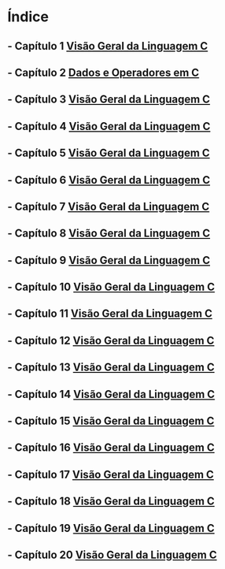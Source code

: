 # Índice

## - Capítulo 1  [Visão Geral da Linguagem C](https://github.com/HernaldoMeneses/C/blob/main/1-Cap%C3%ADtulo/1.1-into.md)
## - Capítulo 2  [Dados e Operadores em C](https://github.com/HernaldoMeneses/C/blob/main/2-Cap%C3%ADtulo/2.1-Into.md)

## - Capítulo 3  [Visão Geral da Linguagem C](https://github.com/HernaldoMeneses/C/blob/main/1-Cap%C3%ADtulo/1.1-into.md)
## - Capítulo 4  [Visão Geral da Linguagem C](https://github.com/HernaldoMeneses/C/blob/main/1-Cap%C3%ADtulo/1.1-into.md)
## - Capítulo 5  [Visão Geral da Linguagem C](https://github.com/HernaldoMeneses/C/blob/main/1-Cap%C3%ADtulo/1.1-into.md)
## - Capítulo 6  [Visão Geral da Linguagem C](https://github.com/HernaldoMeneses/C/blob/main/1-Cap%C3%ADtulo/1.1-into.md)
## - Capítulo 7  [Visão Geral da Linguagem C](https://github.com/HernaldoMeneses/C/blob/main/1-Cap%C3%ADtulo/1.1-into.md)
## - Capítulo 8  [Visão Geral da Linguagem C](https://github.com/HernaldoMeneses/C/blob/main/1-Cap%C3%ADtulo/1.1-into.md)
## - Capítulo 9  [Visão Geral da Linguagem C](https://github.com/HernaldoMeneses/C/blob/main/1-Cap%C3%ADtulo/1.1-into.md)
## - Capítulo 10 [Visão Geral da Linguagem C](https://github.com/HernaldoMeneses/C/blob/main/1-Cap%C3%ADtulo/1.1-into.md)
## - Capítulo 11 [Visão Geral da Linguagem C](https://github.com/HernaldoMeneses/C/blob/main/1-Cap%C3%ADtulo/1.1-into.md)
## - Capítulo 12 [Visão Geral da Linguagem C](https://github.com/HernaldoMeneses/C/blob/main/1-Cap%C3%ADtulo/1.1-into.md)
## - Capítulo 13 [Visão Geral da Linguagem C](https://github.com/HernaldoMeneses/C/blob/main/1-Cap%C3%ADtulo/1.1-into.md)
## - Capítulo 14 [Visão Geral da Linguagem C](https://github.com/HernaldoMeneses/C/blob/main/1-Cap%C3%ADtulo/1.1-into.md)
## - Capítulo 15 [Visão Geral da Linguagem C](https://github.com/HernaldoMeneses/C/blob/main/1-Cap%C3%ADtulo/1.1-into.md)
## - Capítulo 16 [Visão Geral da Linguagem C](https://github.com/HernaldoMeneses/C/blob/main/1-Cap%C3%ADtulo/1.1-into.md)
## - Capítulo 17 [Visão Geral da Linguagem C](https://github.com/HernaldoMeneses/C/blob/main/1-Cap%C3%ADtulo/1.1-into.md)
## - Capítulo 18 [Visão Geral da Linguagem C](https://github.com/HernaldoMeneses/C/blob/main/1-Cap%C3%ADtulo/1.1-into.md)
## - Capítulo 19 [Visão Geral da Linguagem C](https://github.com/HernaldoMeneses/C/blob/main/1-Cap%C3%ADtulo/1.1-into.md)
## - Capítulo 20 [Visão Geral da Linguagem C](https://github.com/HernaldoMeneses/C/blob/main/1-Cap%C3%ADtulo/1.1-into.md)